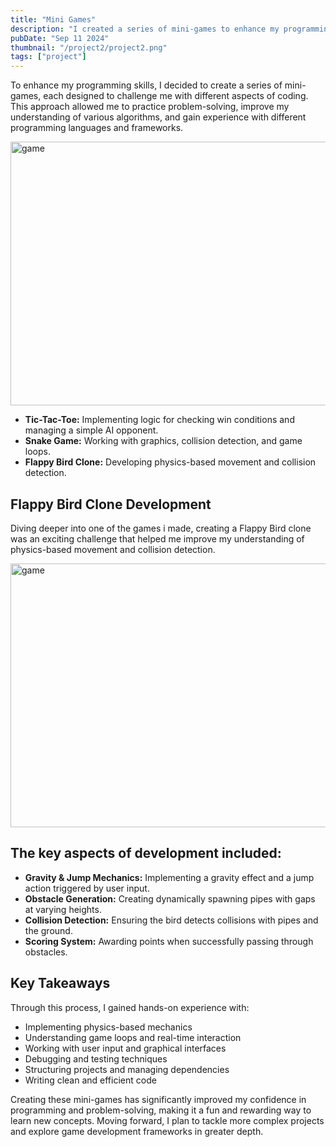 ```yaml
---
title: "Mini Games"
description: "I created a series of mini-games to enhance my programming skills, exploring different concepts like logic, physics, and UI design while gaining hands-on experience various languages and frameworks."
pubDate: "Sep 11 2024"
thumbnail: "/project2/project2.png"
tags: ["project"]
---
```


To enhance my programming skills, I decided to create a series of mini-games, each designed to challenge me with different aspects of coding. This approach allowed me to practice problem-solving, improve my understanding of various algorithms, and gain experience with different programming languages and frameworks.

<Image width="750" height="422" format="gif" src="/project2/minigame.gif" alt="game" class="w-full mb-6" />

<ul>
  <li><strong>Tic-Tac-Toe:</strong> Implementing logic for checking win conditions and managing a simple AI opponent.</li>
  <li><strong>Snake Game:</strong> Working with graphics, collision detection, and game loops.</li>
  <li><strong>Flappy Bird Clone:</strong> Developing physics-based movement and collision detection.</li>
</ul>

<h2 class="card-title">
    Flappy Bird Clone Development
</h2>

Diving deeper into one of the games i made, creating a Flappy Bird clone was an exciting challenge that helped me improve my understanding of physics-based movement and collision detection.

<Image width="750" height="422" format="gif" src="/project2/flappybird.gif" alt="game" class="w-full mb-6" />

<h2 class="card-title">
    The key aspects of development included:
</h2>

<ul>
  <li><strong>Gravity & Jump Mechanics:</strong> Implementing a gravity effect and a jump action triggered by user input.</li>
  <li><strong>Obstacle Generation:</strong> Creating dynamically spawning pipes with gaps at varying heights.</li>
  <li><strong>Collision Detection:</strong> Ensuring the bird detects collisions with pipes and the ground.</li>
  <li><strong>Scoring System:</strong> Awarding points when successfully passing through obstacles.</li>
</ul>

<h2 class="card-title">
    Key Takeaways
</h2>

Through this process, I gained hands-on experience with:

<ul>
  <li>Implementing physics-based mechanics</li>
  <li>Understanding game loops and real-time interaction</li>
  <li>Working with user input and graphical interfaces</li>
  <li>Debugging and testing techniques</li>
  <li>Structuring projects and managing dependencies</li>
  <li>Writing clean and efficient code</li>
</ul>

Creating these mini-games has significantly improved my confidence in programming and problem-solving, making it a fun and rewarding way to learn new concepts. Moving forward, I plan to tackle more complex projects and explore game development frameworks in greater depth.
